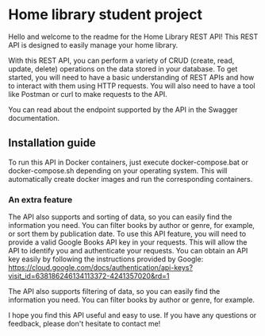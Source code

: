 # Home library student project 

Hello and welcome to the readme for the Home Library REST API!
This REST API is designed to easily manage your home library.

With this REST API, you can perform a variety of CRUD (create, read, update, delete) operations on the data stored in your database.
To get started, you will need to have a basic understanding of REST APIs and how to interact with them using HTTP requests. 
You will also need to have a tool like Postman or curl to make requests to the API.

You can read about the endpoint supported by the API in the Swagger documentation.

## Installation guide
To run this API in Docker containers, just execute docker-compose.bat or docker-compose.sh depending on your operating system.
This will automatically create docker images and run the corresponding containers.

### An extra feature
The API also supports  and sorting of data, so you can easily find the information you need. You can filter books by author or genre, for example, or sort them by publication date.
To use this API feature, you will need to provide a valid Google Books API key in your requests. This will allow the API to identify you and authenticate your requests. You can obtain an API key easily by following the instructions provided by Google: 
https://cloud.google.com/docs/authentication/api-keys?visit_id=638186246134113372-4241357020&rd=1

The API also supports filtering of data, so you can easily find the information you need. You can filter books by author or genre, for example.

I hope you find this API useful and easy to use. If you have any questions or feedback, please don't hesitate to contact me!